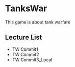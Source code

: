 # TanksWar
This game is about tank warfare

## Lecture List
* TW Commit1
* TW Commit2
* TW Commit3_Local